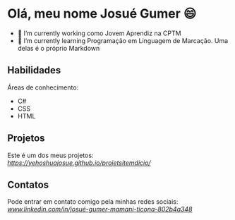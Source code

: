 # Olá, meu nome Josué Gumer 😄


- 🔭 I’m currently working como Jovem Aprendiz na CPTM
- 🌱 I’m currently learning Programação em Linguagem de Marcação. Uma delas é o próprio Markdown

## Habilidades
Áreas de conhecimento:

- C#
- CSS
- HTML

## Projetos
Este é um dos meus projetos: *https://yehoshuajosue.github.io/projetsitemdicio/*

## Contatos
Pode entrar em contato comigo pela minhas redes sociais: *www.linkedin.com/in/josué-gumer-mamani-ticona-802b4a348*

